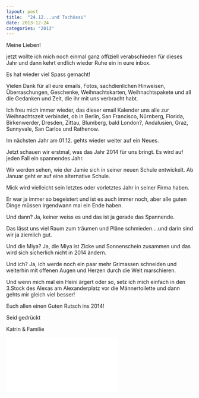 ```yaml
---
layout: post
title:  "24.12...und Tschüssi"
date: 2013-12-24
categories: "2013"
---
```

Meine Lieben!


jetzt wollte ich mich noch einmal ganz offiziell verabschieden für dieses Jahr und dann kehrt endlich wieder Ruhe ein in eure inbox.



Es hat wieder viel Spass gemacht!



Vielen Dank für all eure emails, Fotos, sachdienlichen Hinweisen, Überraschungen, Geschenke, Weihnachtskarten, Weihnachtspakete und all die Gedanken und Zeit, die ihr mit uns verbracht habt.



Ich freu mich immer wieder, das dieser email Kalender uns alle zur Weihnachtszeit verbindet, ob in Berlin, San Francisco, Nürnberg, Florida, Birkenwerder, Dresden, Zittau, Blumberg, bald London?, Andalusien, Graz, Sunnyvale, San Carlos und Rathenow.



Im nächsten Jahr am 01.12. gehts wieder weiter auf ein Neues.



Jetzt schauen wir erstmal, was das Jahr 2014 für uns bringt. Es wird auf jeden Fall ein spannendes Jahr. 



Wir werden sehen, wie der Jamie sich in seiner neuen Schule entwickelt. Ab Januar geht er auf eine alternative Schule.



Mick wird vielleicht sein letztes oder vorletztes Jahr in seiner Firma haben. 



Er war ja immer so begeistert und ist es auch immer noch, aber alle guten Dinge müssen irgendwann mal ein Ende haben.



Und dann? Ja, keiner weiss es und das ist ja gerade das Spannende.



Das lässt uns viel Raum zum träumen und Pläne schmieden….und darin sind wir ja ziemlich gut.



Und die Miya? Ja, die Miya ist Zicke und Sonnenschein zusammen und das wird sich sicherlich nicht in 2014 ändern.



Und ich? Ja, ich werde noch ein paar mehr Grimassen schneiden und weiterhin mit offenen Augen und Herzen durch die Welt marschieren.



Und wenn mich mal ein Heini ärgert oder so, setz ich mich einfach in den 3.Stock des Alexas am Alexanderplatz vor die Männertoilette und dann gehts mir gleich viel besser!



Euch allen einen Guten Rutsch ins 2014!



Seid gedrückt



Katrin & Familie





![christmas2013.pdf](/weihnachten/assets/2013-12-24/christmas2013.pdf)

